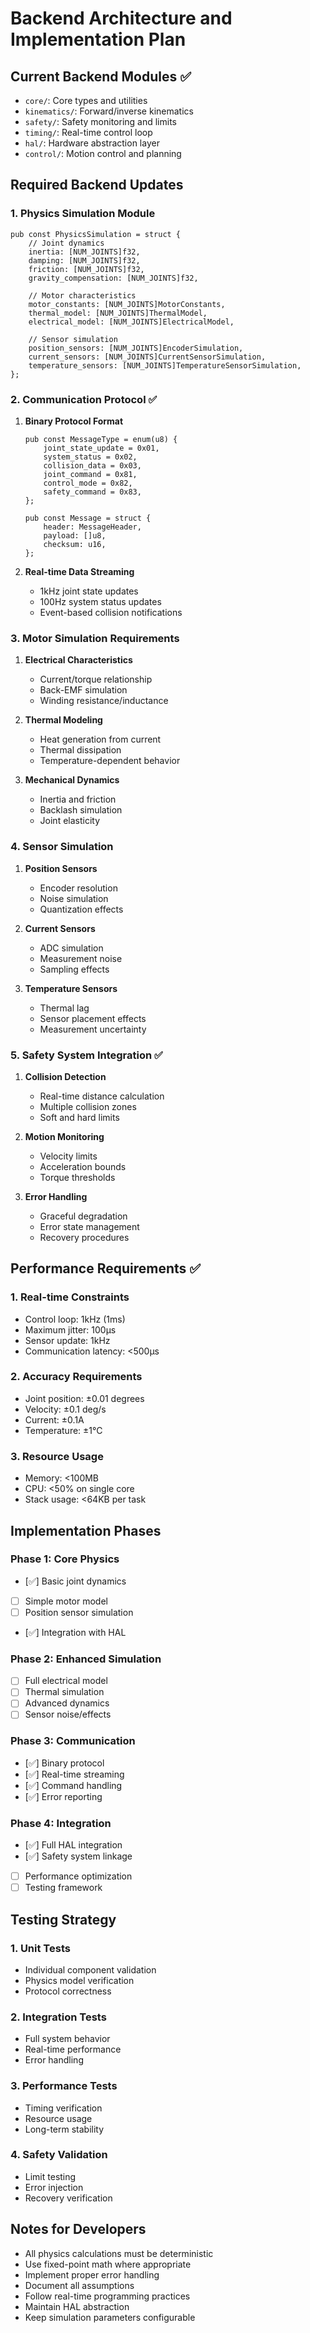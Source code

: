 # Backend Architecture and Implementation Plan

## Current Backend Modules ✅
- `core/`: Core types and utilities
- `kinematics/`: Forward/inverse kinematics
- `safety/`: Safety monitoring and limits
- `timing/`: Real-time control loop
- `hal/`: Hardware abstraction layer
- `control/`: Motion control and planning

## Required Backend Updates

### 1. Physics Simulation Module
```zig
pub const PhysicsSimulation = struct {
    // Joint dynamics
    inertia: [NUM_JOINTS]f32,
    damping: [NUM_JOINTS]f32,
    friction: [NUM_JOINTS]f32,
    gravity_compensation: [NUM_JOINTS]f32,

    // Motor characteristics
    motor_constants: [NUM_JOINTS]MotorConstants,
    thermal_model: [NUM_JOINTS]ThermalModel,
    electrical_model: [NUM_JOINTS]ElectricalModel,

    // Sensor simulation
    position_sensors: [NUM_JOINTS]EncoderSimulation,
    current_sensors: [NUM_JOINTS]CurrentSensorSimulation,
    temperature_sensors: [NUM_JOINTS]TemperatureSensorSimulation,
};
```

### 2. Communication Protocol ✅
1. **Binary Protocol Format**
   ```zig
   pub const MessageType = enum(u8) {
       joint_state_update = 0x01,
       system_status = 0x02,
       collision_data = 0x03,
       joint_command = 0x81,
       control_mode = 0x82,
       safety_command = 0x83,
   };

   pub const Message = struct {
       header: MessageHeader,
       payload: []u8,
       checksum: u16,
   };
   ```

2. **Real-time Data Streaming**
   - 1kHz joint state updates
   - 100Hz system status updates
   - Event-based collision notifications

### 3. Motor Simulation Requirements
1. **Electrical Characteristics**
   - Current/torque relationship
   - Back-EMF simulation
   - Winding resistance/inductance

2. **Thermal Modeling**
   - Heat generation from current
   - Thermal dissipation
   - Temperature-dependent behavior

3. **Mechanical Dynamics**
   - Inertia and friction
   - Backlash simulation
   - Joint elasticity

### 4. Sensor Simulation
1. **Position Sensors**
   - Encoder resolution
   - Noise simulation
   - Quantization effects

2. **Current Sensors**
   - ADC simulation
   - Measurement noise
   - Sampling effects

3. **Temperature Sensors**
   - Thermal lag
   - Sensor placement effects
   - Measurement uncertainty

### 5. Safety System Integration ✅
1. **Collision Detection**
   - Real-time distance calculation
   - Multiple collision zones
   - Soft and hard limits

2. **Motion Monitoring**
   - Velocity limits
   - Acceleration bounds
   - Torque thresholds

3. **Error Handling**
   - Graceful degradation
   - Error state management
   - Recovery procedures

## Performance Requirements ✅

### 1. Real-time Constraints
- Control loop: 1kHz (1ms)
- Maximum jitter: 100μs
- Sensor update: 1kHz
- Communication latency: <500μs

### 2. Accuracy Requirements
- Joint position: ±0.01 degrees
- Velocity: ±0.1 deg/s
- Current: ±0.1A
- Temperature: ±1°C

### 3. Resource Usage
- Memory: <100MB
- CPU: <50% on single core
- Stack usage: <64KB per task

## Implementation Phases

### Phase 1: Core Physics
- [✅] Basic joint dynamics
- [ ] Simple motor model
- [ ] Position sensor simulation
- [✅] Integration with HAL

### Phase 2: Enhanced Simulation
- [ ] Full electrical model
- [ ] Thermal simulation
- [ ] Advanced dynamics
- [ ] Sensor noise/effects

### Phase 3: Communication
- [✅] Binary protocol
- [✅] Real-time streaming
- [✅] Command handling
- [✅] Error reporting

### Phase 4: Integration
- [✅] Full HAL integration
- [✅] Safety system linkage
- [ ] Performance optimization
- [ ] Testing framework

## Testing Strategy

### 1. Unit Tests
- Individual component validation
- Physics model verification
- Protocol correctness

### 2. Integration Tests
- Full system behavior
- Real-time performance
- Error handling

### 3. Performance Tests
- Timing verification
- Resource usage
- Long-term stability

### 4. Safety Validation
- Limit testing
- Error injection
- Recovery verification

## Notes for Developers
- All physics calculations must be deterministic
- Use fixed-point math where appropriate
- Implement proper error handling
- Document all assumptions
- Follow real-time programming practices
- Maintain HAL abstraction
- Keep simulation parameters configurable 